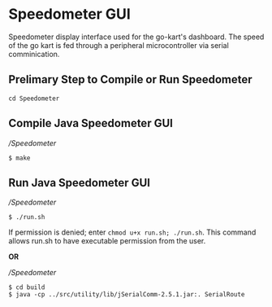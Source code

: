 # Speedometer GUI

Speedometer display interface used for the go-kart's dashboard. The speed of 
the go kart is fed through a peripheral microcontroller via serial
comminication.

## Prelimary Step to Compile or Run Speedometer
```
cd Speedometer
```

## Compile Java Speedometer GUI

_/Speedometer_
```
$ make
```

## Run Java Speedometer GUI

_/Speedometer_
```
$ ./run.sh
```
If permission is denied; enter `chmod u+x run.sh; ./run.sh`. This command allows
run.sh to have executable permission from the user.

**OR**

_/Speedometer_
```
$ cd build
$ java -cp ../src/utility/lib/jSerialComm-2.5.1.jar:. SerialRoute
```
